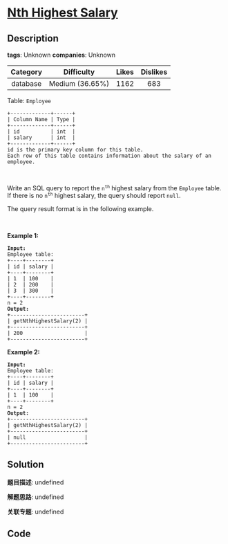 # [Nth Highest Salary](https://leetcode.com/problems/nth-highest-salary/description/)

## Description

**tags**: Unknown
**companies**: Unknown

| Category | Difficulty | Likes | Dislikes |
| :------: | :--------: | :---: | :------: |
| database | Medium (36.65%) | 1162 | 683 |

<p>Table: <code>Employee</code></p>

<pre><code>+-------------+------+
| Column Name | Type |
+-------------+------+
| id          | int  |
| salary      | int  |
+-------------+------+
id is the primary key column for this table.
Each row of this table contains information about the salary of an employee.</code></pre>

<p>&nbsp;</p>

<p>Write an SQL query to report the <code>n<sup>th</sup></code> highest salary from the <code>Employee</code> table. If there is no <code>n<sup>th</sup></code> highest salary, the query should report <code>null</code>.</p>

<p>The query result format is in the following example.</p>

<p>&nbsp;</p>
<p><strong>Example 1:</strong></p>

<pre><code><strong>Input:</strong>
Employee table:
+----+--------+
| id | salary |
+----+--------+
| 1  | 100    |
| 2  | 200    |
| 3  | 300    |
+----+--------+
n = 2
<strong>Output:</strong>
+------------------------+
| getNthHighestSalary(2) |
+------------------------+
| 200                    |
+------------------------+</code></pre>

<p><strong>Example 2:</strong></p>

<pre><code><strong>Input:</strong>
Employee table:
+----+--------+
| id | salary |
+----+--------+
| 1  | 100    |
+----+--------+
n = 2
<strong>Output:</strong>
+------------------------+
| getNthHighestSalary(2) |
+------------------------+
| null                   |
+------------------------+</code></pre>

## Solution

**题目描述**: undefined

**解题思路**: undefined

**关联专题**: undefined

## Code
